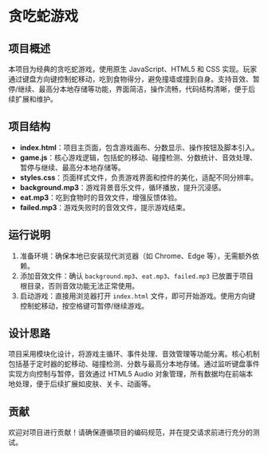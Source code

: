 # 贪吃蛇游戏

## 项目概述
本项目为经典的贪吃蛇游戏，使用原生 JavaScript、HTML5 和 CSS 实现。玩家通过键盘方向键控制蛇移动，吃到食物得分，避免撞墙或撞到自身。支持音效、暂停/继续、最高分本地存储等功能，界面简洁，操作流畅，代码结构清晰，便于后续扩展和维护。

## 项目结构
- **index.html**：项目主页面，包含游戏画布、分数显示、操作按钮及脚本引入。
- **game.js**：核心游戏逻辑，包括蛇的移动、碰撞检测、分数统计、音效处理、暂停与继续、最高分本地存储等。
- **styles.css**：页面样式文件，负责游戏界面和控件的美化，适配不同分辨率。
- **background.mp3**：游戏背景音乐文件，循环播放，提升沉浸感。
- **eat.mp3**：吃到食物时的音效文件，增强反馈体验。
- **failed.mp3**：游戏失败时的音效文件，提示游戏结束。

## 运行说明
1. 准备环境：确保本地已安装现代浏览器（如 Chrome、Edge 等），无需额外依赖。
2. 添加音效文件：确认 `background.mp3`、`eat.mp3`、`failed.mp3` 已放置于项目根目录，否则音效功能无法正常使用。
3. 启动游戏：直接用浏览器打开 `index.html` 文件，即可开始游戏。使用方向键控制蛇移动，按空格键可暂停/继续游戏。

## 设计思路
项目采用模块化设计，将游戏主循环、事件处理、音效管理等功能分离。核心机制包括基于定时器的蛇移动、碰撞检测、分数与最高分本地存储。通过监听键盘事件实现方向控制与暂停，音效通过 HTML5 Audio 对象管理，所有数据均在前端本地处理，便于后续扩展如皮肤、关卡、动画等。

## 贡献
欢迎对项目进行贡献！请确保遵循项目的编码规范，并在提交请求前进行充分的测试。